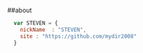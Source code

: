 ##about

```javascript
  var STEVEN = {
    nickName  : "STEVEN",
    site : "https://github.com/mydir2008"
  }
```